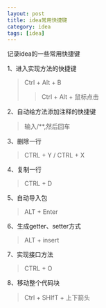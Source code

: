 ```yaml
---
layout: post
title: idea常用快捷键
category: idea
tags: [idea]
---
```


记录idea的一些常用快捷键

1、进入实现方法的快捷键

> Ctrl + Alt + B 
> > Ctrl + Alt + 鼠标点击

2、自动给方法添加注释的快捷键

> 输入/**,然后回车

3、删除一行

> CTRL + Y / CTRL + X

4、复制一行

> CTRL + D

5、自动导入包

> ALT + Enter

6、生成getter、setter方式

> ALT + insert

7、实现接口方法

> CTRL + O

8、移动整个代码块

> Ctrl + SHIfT + 上下箭头 